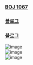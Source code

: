 ### [BOJ 1067](https://www.acmicpc.net/problem/1067)  
### [블로그](https://blog.myungwoo.kr/54)  
### [블로그](https://restudycafe.tistory.com/564)  
![image](https://github.com/elemae6/Main/assets/81418010/505125f7-30ed-488f-a2eb-136cb0a0332b)  
![image](https://github.com/elemae6/Main/assets/81418010/d51892dd-98b7-43ac-8f31-48b99d4cf776)  
![image](https://github.com/elemae6/Main/assets/81418010/c458cac2-e329-4723-a259-d20a9a83e9f8)  
